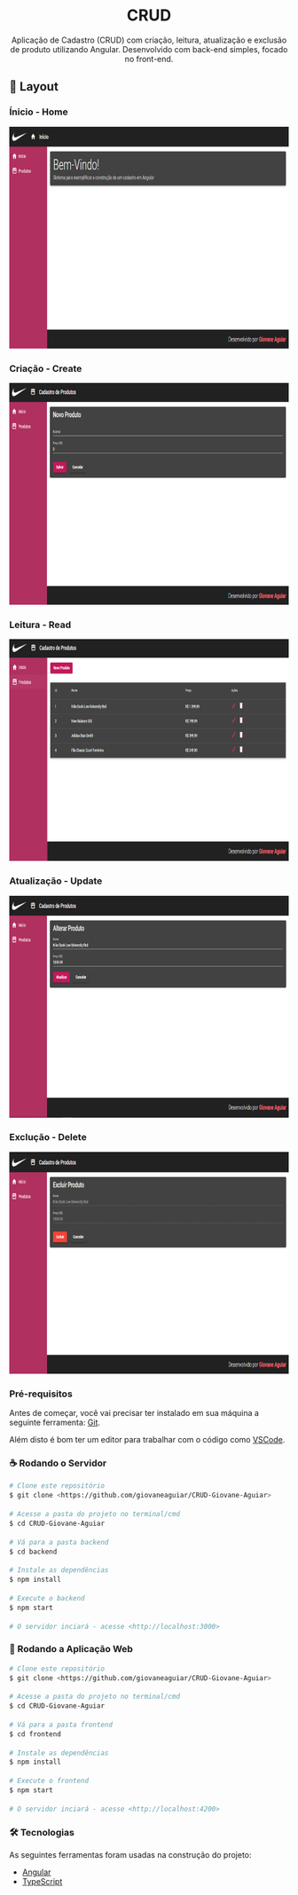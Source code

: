<h1 align="center">CRUD</h1>
<p align="center">Aplicação de Cadastro (CRUD) com criação, leitura, atualização e exclusão de produto utilizando Angular. Desenvolvido com back-end simples, focado no front-end.</p>

## 🎨 Layout 
### Ínicio - Home

<img src="/frontend/src/assets/1.png" width="800" height="400"> 

### Criação - Create


<img src="/frontend/src/assets/2.png" width="800" height="400">

### Leitura - Read

<img src="/frontend/src/assets/3.png" width="800" height="400">

### Atualização - Update

<img src="/frontend/src/assets/4.png" width="800" height="400">

### Exclução - Delete

<img src="/frontend/src/assets/5.png" width="800" height="400">

### Pré-requisitos

Antes de começar, você vai precisar ter instalado em sua máquina a seguinte ferramenta:
[Git](https://git-scm.com).

Além disto é bom ter um editor para trabalhar com o código como [VSCode](https://code.visualstudio.com/).

### ☕ Rodando o Servidor

```bash
# Clone este repositório
$ git clone <https://github.com/giovaneaguiar/CRUD-Giovane-Aguiar>

# Acesse a pasta do projeto no terminal/cmd
$ cd CRUD-Giovane-Aguiar

# Vá para a pasta backend
$ cd backend

# Instale as dependências
$ npm install

# Execute o backend 
$ npm start

# O servidor inciará - acesse <http://localhost:3000>
```

### 🍵 Rodando a Aplicação Web

```bash
# Clone este repositório
$ git clone <https://github.com/giovaneaguiar/CRUD-Giovane-Aguiar>

# Acesse a pasta do projeto no terminal/cmd
$ cd CRUD-Giovane-Aguiar

# Vá para a pasta frontend
$ cd frontend

# Instale as dependências
$ npm install

# Execute o frontend
$ npm start

# O servidor inciará - acesse <http://localhost:4200>
```

### 🛠 Tecnologias

As seguintes ferramentas foram usadas na construção do projeto:
- [Angular](https://angular.io/guide/what-is-angular)
- [TypeScript](https://www.typescriptlang.org/)
